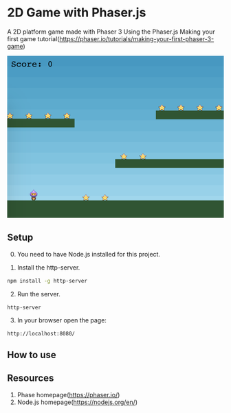 # 2D Game with Phaser.js

A 2D platform game made with Phaser 3
Using the Phaser.js Making your first game tutorial(https://phaser.io/tutorials/making-your-first-phaser-3-game)


![Game screenshot](./assets/screenshot.png "Game screenshot")

## Setup

0. You need to have Node.js installed for this project.

1. Install the http-server.

```bash
npm install -g http-server
```

2. Run the server.

```bash
http-server
```

3. In your browser open the page:
```
http://localhost:8080/
```

## How to use


## Resources

1. Phase homepage(https://phaser.io/)
2. Node.js homepage(https://nodejs.org/en/)
